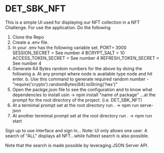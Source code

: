 # DET_SBK_NFT
This is a simple UI used for displaying our NFT collection in a NFT Challenge.
For use the application. Do the following
1. Clone the Repo
2. Create a .env file.
3. In your .env has the following variable set.
PORT= 3000
SESSION_SECRET = See number 4
BCRYPT_SALT = 10
ACCESS_TOKEN_SECRET = See number 4
REFRESH_TOKEN_SECRET = See number 4
4. Generate 64 Bytes random numbers for the above by doing the following
  a. At any prompt where node is available type node and hit enter.
  b. Use this command to generate required random number - "require('crypto').randomBytes(64).toString('hex')"
5. Open the packge.json file to see the configuration and to know what dependencies to install usin -> npm install "name of package" ...at the prompt for the root directory of the project. (i.e. DET_SBK_NFT)
6. At a termimal prompt set at the root directory run . -> npm run serve-json
7. At another termimal prompt set at the root directory run . -> npm run start

Sign up to use interface and sign in... Note: UI only allows one user. 
A search of "ALL" displays all NFT...while fulltext search is also possible.

Note that the search is made possible by leveraging JSON Server API.
